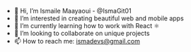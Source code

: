 - 👋 Hi, I’m Ismaile Maayaoui - @IsmaGit01
- 👀 I’m interested in creating beautiful web and mobile apps
- 🌱 I’m currently learning how to work with React ⚛️
- 💞️ I’m looking to collaborate on unique projects 
- 📫 How to reach me: ismadevs@gmail.com 
